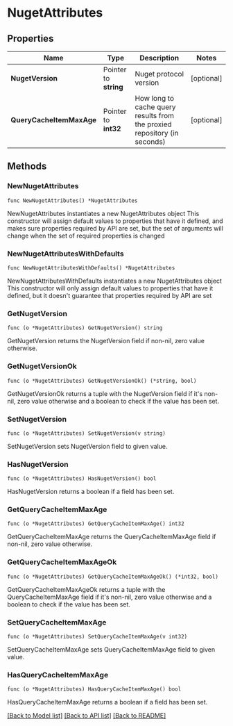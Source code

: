 # NugetAttributes

## Properties

Name | Type | Description | Notes
------------ | ------------- | ------------- | -------------
**NugetVersion** | Pointer to **string** | Nuget protocol version | [optional] 
**QueryCacheItemMaxAge** | Pointer to **int32** | How long to cache query results from the proxied repository (in seconds) | [optional] 

## Methods

### NewNugetAttributes

`func NewNugetAttributes() *NugetAttributes`

NewNugetAttributes instantiates a new NugetAttributes object
This constructor will assign default values to properties that have it defined,
and makes sure properties required by API are set, but the set of arguments
will change when the set of required properties is changed

### NewNugetAttributesWithDefaults

`func NewNugetAttributesWithDefaults() *NugetAttributes`

NewNugetAttributesWithDefaults instantiates a new NugetAttributes object
This constructor will only assign default values to properties that have it defined,
but it doesn't guarantee that properties required by API are set

### GetNugetVersion

`func (o *NugetAttributes) GetNugetVersion() string`

GetNugetVersion returns the NugetVersion field if non-nil, zero value otherwise.

### GetNugetVersionOk

`func (o *NugetAttributes) GetNugetVersionOk() (*string, bool)`

GetNugetVersionOk returns a tuple with the NugetVersion field if it's non-nil, zero value otherwise
and a boolean to check if the value has been set.

### SetNugetVersion

`func (o *NugetAttributes) SetNugetVersion(v string)`

SetNugetVersion sets NugetVersion field to given value.

### HasNugetVersion

`func (o *NugetAttributes) HasNugetVersion() bool`

HasNugetVersion returns a boolean if a field has been set.

### GetQueryCacheItemMaxAge

`func (o *NugetAttributes) GetQueryCacheItemMaxAge() int32`

GetQueryCacheItemMaxAge returns the QueryCacheItemMaxAge field if non-nil, zero value otherwise.

### GetQueryCacheItemMaxAgeOk

`func (o *NugetAttributes) GetQueryCacheItemMaxAgeOk() (*int32, bool)`

GetQueryCacheItemMaxAgeOk returns a tuple with the QueryCacheItemMaxAge field if it's non-nil, zero value otherwise
and a boolean to check if the value has been set.

### SetQueryCacheItemMaxAge

`func (o *NugetAttributes) SetQueryCacheItemMaxAge(v int32)`

SetQueryCacheItemMaxAge sets QueryCacheItemMaxAge field to given value.

### HasQueryCacheItemMaxAge

`func (o *NugetAttributes) HasQueryCacheItemMaxAge() bool`

HasQueryCacheItemMaxAge returns a boolean if a field has been set.


[[Back to Model list]](../README.md#documentation-for-models) [[Back to API list]](../README.md#documentation-for-api-endpoints) [[Back to README]](../README.md)


